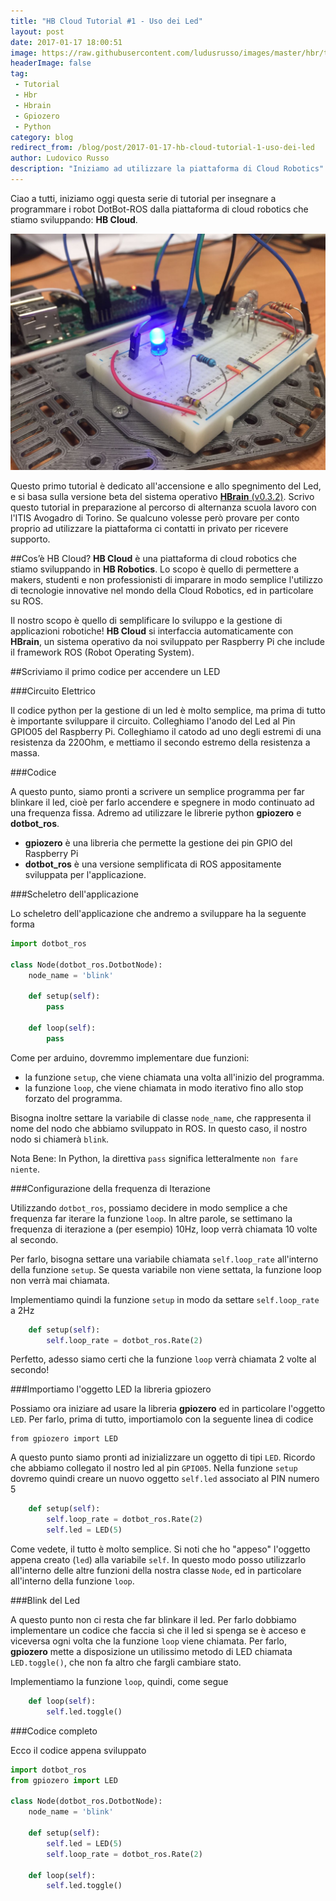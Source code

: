 ```yaml
---
title: "HB Cloud Tutorial #1 - Uso dei Led"
layout: post
date: 2017-01-17 18:00:51
image: https://raw.githubusercontent.com/ludusrusso/images/master/hbr/tutorial/led.png
headerImage: false
tag: 
 - Tutorial
 - Hbr
 - Hbrain
 - Gpiozero
 - Python
category: blog
redirect_from: /blog/post/2017-01-17-hb-cloud-tutorial-1-uso-dei-led
author: Ludovico Russo
description: "Iniziamo ad utilizzare la piattaforma di Cloud Robotics"
---
```


Ciao a tutti, iniziamo oggi questa serie di tutorial per insegnare a programmare i robot DotBot-ROS dalla piattaforma di cloud robotics che stiamo sviluppando: **HB Cloud**.
 
![roscore ROS shell](https://raw.githubusercontent.com/ludusrusso/images/master/hbr/tutorial/led.png)
 
Questo primo tutorial è dedicato all'accensione e allo spegnimento del Led, e si basa sulla versione beta del sistema operativo [**HBrain** (v0.3.2)](). Scrivo questo tutorial in preparazione al percorso di alternanza scuola lavoro con l'ITIS Avogadro di Torino. Se qualcuno volesse però provare per conto proprio ad utilizzare la piattaforma ci contatti in privato per ricevere supporto.
 
##Cos’è HB Cloud?
**HB Cloud** è una piattaforma di cloud robotics che stiamo sviluppando in **HB Robotics**. Lo scopo è quello di permettere a makers, studenti e non professionisti di imparare in modo semplice l'utilizzo di tecnologie innovative nel mondo della Cloud Robotics, ed in particolare su ROS.
 
Il nostro scopo è quello di semplificare lo sviluppo e la gestione di applicazioni robotiche! **HB Cloud** si interfaccia automaticamente con **HBrain**, un sistema operativo da noi sviluppato per Raspberry Pi che include il framework ROS (Robot Operating System).
 
##Scriviamo il primo codice per accendere un LED
 
###Circuito Elettrico
 
Il codice python per la gestione di un led è molto semplice, ma prima di tutto è importante sviluppare il circuito. Colleghiamo l'anodo del Led al Pin GPIO05 del Raspberry Pi. Colleghiamo il catodo ad uno degli estremi di una resistenza da 220Ohm, e mettiamo il secondo estremo della resistenza a massa.
 
###Codice
 
A questo punto, siamo pronti a scrivere un semplice programma per far blinkare il led, cioè per farlo accendere e spegnere in modo continuato ad una frequenza fissa. Adremo ad utilizzare le librerie python **gpiozero** e **dotbot_ros**.
 
- **gpiozero** è una libreria che permette la gestione dei pin GPIO del Raspberry Pi
-  **dotbot_ros** è una versione semplificata di ROS appositamente sviluppata per l'applicazione.
 
###Scheletro dell'applicazione
 
Lo scheletro dell'applicazione che andremo a sviluppare ha la seguente forma
 
```python
import dotbot_ros
 
class Node(dotbot_ros.DotbotNode):
    node_name = 'blink'
    
    def setup(self):
        pass
        
    def loop(self):
        pass
```
 
Come per arduino, dovremmo implementare due funzioni: 
 
- la funzione `setup`, che viene chiamata una volta all'inizio del programma.
- la funzione `loop`, che viene chiamata in modo iterativo fino allo stop forzato del programma.
 
Bisogna inoltre settare la variabile di classe `node_name`, che rappresenta il nome del nodo che abbiamo sviluppato in ROS. In questo caso, il nostro nodo si chiamerà `blink`.
 
Nota Bene: In Python, la direttiva `pass` significa letteralmente `non fare niente`.
 
 
###Configurazione della frequenza di Iterazione
 
Utilizzando `dotbot_ros`, possiamo decidere in modo semplice a che frequenza far iterare la funzione `loop`. In altre parole, se settimano la frequenza di iterazione a (per esempio) 10Hz, loop verrà chiamata 10 volte al secondo.
 
Per farlo, bisogna settare una variabile chiamata `self.loop_rate` all'interno della funzione `setup`. Se questa variabile non viene settata, la funzione loop non verrà mai chiamata.
 
Implementiamo quindi la funzione `setup` in modo da settare `self.loop_rate` a 2Hz
 
```python
    def setup(self):
        self.loop_rate = dotbot_ros.Rate(2)
```
 
Perfetto, adesso siamo certi che la funzione `loop` verrà chiamata 2 volte al secondo!
 
###Importiamo l'oggetto LED la libreria gpiozero
 
Possiamo ora iniziare ad usare la libreria **gpiozero** ed in particolare l'oggetto `LED`.
Per farlo, prima di tutto, importiamolo con la seguente linea di codice
 
```
from gpiozero import LED
```
 
A questo punto siamo pronti ad inizializzare un oggetto di tipi `LED`. Ricordo che abbiamo collegato il nostro led al pin `GPIO05`. Nella funzione `setup` dovremo quindi creare un nuovo oggetto `self.led` associato al PIN numero 5
 
 
```python
    def setup(self):
        self.loop_rate = dotbot_ros.Rate(2)
        self.led = LED(5)
```
 
Come vedete, il tutto è molto semplice. Si noti che ho "appeso" l'oggetto appena creato (`led`) alla variabile `self`. In questo modo posso utilizzarlo all'interno delle altre funzioni della nostra classe `Node`, ed in particolare all'interno della funzione `loop`.
 
###Blink del Led
 
A questo punto non ci resta che far blinkare il led. Per farlo dobbiamo implementare un codice che faccia sì che il led si spenga se è acceso e viceversa ogni volta che la funzione `loop` viene chiamata. Per farlo, **gpiozero** mette a disposizione un utilissimo metodo di LED chiamata `LED.toggle()`, che non fa altro che fargli cambiare stato.
 
Implementiamo la funzione `loop`, quindi, come segue
 
```python
    def loop(self):
        self.led.toggle()
```
 
###Codice completo
 
Ecco il codice appena sviluppato
 
```python
import dotbot_ros
from gpiozero import LED
 
class Node(dotbot_ros.DotbotNode):
    node_name = 'blink'
    
    def setup(self):
        self.led = LED(5)
        self.loop_rate = dotbot_ros.Rate(2)
 
    def loop(self):
        self.led.toggle()
```